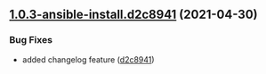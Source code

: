 ## [1.0.3-ansible-install.d2c8941](https://github.com/kandulaganesh/ContainerService/compare/v1.0.2...v1.0.3-ansible-install.d2c8941) (2021-04-30)


### Bug Fixes

* added changelog feature ([d2c8941](https://github.com/kandulaganesh/ContainerService/commit/d2c8941c702fe4a4e3688316733d258f915e2996))
